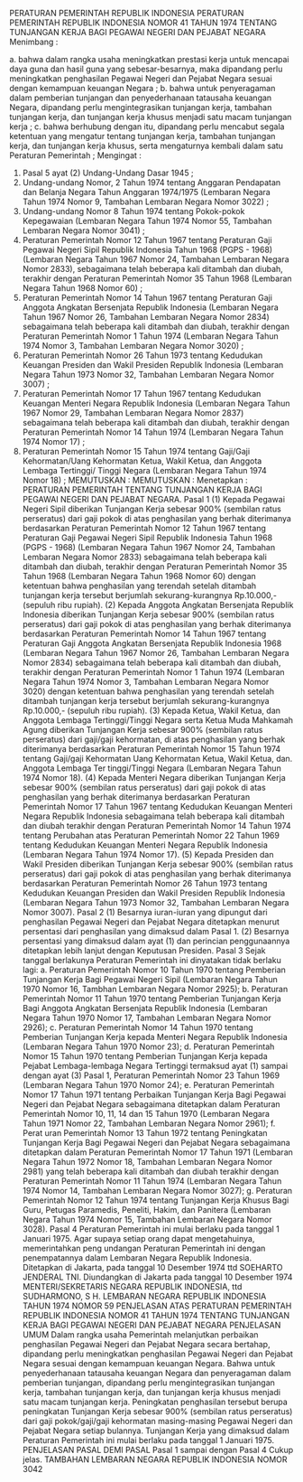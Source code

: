  PERATURAN PEMERINTAH REPUBLIK INDONESIA PERATURAN PEMERINTAH REPUBLIK INDONESIA NOMOR 41 TAHUN 1974 TENTANG TUNJANGAN KERJA BAGI PEGAWAI NEGERI DAN PEJABAT NEGARA
Menimbang :

a. bahwa dalam rangka usaha meningkatkan prestasi kerja untuk mencapai daya guna dan hasil guna yang sebesar-besarnya, maka dipandang perlu meningkatkan penghasilan Pegawai Negeri dan Pejabat Negara sesuai dengan kemampuan keuangan Negara ;
b. bahwa untuk penyeragaman dalam pemberian tunjangan dan penyederhanaan tatausaha keuangan Negara, dipandang perlu mengintegrasikan tunjangan kerja, tambahan tunjangan kerja, dan tunjangan kerja khusus menjadi satu macam tunjangan kerja ;
c. bahwa berhubung dengan itu, dipandang perlu mencabut segala ketentuan yang mengatur tentang tunjangan kerja, tambahan tunjangan kerja, dan tunjangan kerja khusus, serta mengaturnya kembali dalam satu Peraturan Pemerintah ;
Mengingat :

1. Pasal 5 ayat (2) Undang-Undang Dasar 1945 ;
2. Undang-undang Nomor, 2 Tahun 1974 tentang Anggaran Pendapatan dan Belanja Negara Tahun Anggaran 1974/1975 (Lembaran Negara Tahun 1974 Nomor 9, Tambahan Lembaran Negara Nomor 3022) ;
3. Undang-undang Nomor 8 Tahun 1974 tentang Pokok-pokok Kepegawaian (Lembaran Negara Tahun 1974 Nomor 55, Tambahan Lembaran Negara Nomor 3041) ;
4. Peraturan Pemerintah Nomor 12 Tahun 1967 tentang Peraturan Gaji Pegawai Negeri Sipil Republik Indonesia Tahun 1968 (PGPS - 1968) (Lembaran Negara Tahun 1967 Nomor 24, Tambahan Lembaran Negara Nomor 2833), sebagaimana telah beberapa kali ditambah dan diubah, terakhir dengan Peraturan Pemerintah Nomor 35 Tahun 1968 (Lembaran Negara Tahun 1968 Nomor 60) ;
5. Peraturan Pemerintah Nomor 14 Tahun 1967 tentang Peraturan Gaji Anggota Angkatan Bersenjata Republik Indonesia (Lembaran Negara Tahun 1967 Nomor 26, Tambahan Lembaran Negara Nomor 2834) sebagaimana telah beberapa kali ditambah dan diubah, terakhir dengan Peraturan Pemerintah Nomor 1 Tahun 1974 (Lembaran Negara Tahun 1974 Nomor 3, Tambahan Lembaran Negara Nomor 3020) ;
6. Peraturan Pemerintah Nomor 26 Tahun 1973 tentang Kedudukan Keuangan Presiden dan Wakil Presiden Republik Indonesia (Lembaran Negara Tahun 1973 Nomor 32, Tambahan Lembaran Negara Nomor 3007) ;
7. Peraturan Pemerintah Nomor 17 Tahun 1967 tentang Kedudukan Keuangan Menteri Negara Republik Indonesia (Lembaran Negara Tahun 1967 Nomor 29, Tambahan Lembaran Negara Nomor 2837) sebagaimana telah beberapa kali ditambah dan diubah, terakhir dengan Peraturan Pemerintah Nomor 14 Tahun 1974 (Lembaran Negara Tahun 1974 Nomor 17) ;
8. Peraturan Pemerintah Nomor 15 Tahun 1974 tentang Gaji/Gaji Kehormatan/Uang Kehormatan Ketua, Wakil Ketua, dan Anggota Lembaga Tertinggi/ Tinggi Negara (Lembaran Negara Tahun 1974 Nomor 18) ;
MEMUTUSKAN :
MEMUTUSKAN :
 Menetapkan : PERATURAN PEMERINTAH TENTANG TUNJANGAN KERJA BAGI PEGAWAI NEGERI DAN PEJABAT NEGARA.
Pasal 1
(1) Kepada Pegawai Negeri Sipil diberikan Tunjangan Kerja sebesar 900% (sembilan ratus perseratus) dari gaji pokok di atas penghasilan yang berhak diterimanya berdasarkan Peraturan Pemerintah Nomor 12 Tahun 1967 tentang Peraturan Gaji Pegawai Negeri Sipil Republik Indonesia Tahun 1968 (PGPS - 1968) (Lembaran Negara Tahun 1967 Nomor 24, Tambahan Lembaran Negara Nomor 2833) sebagaimana telah beberapa kali ditambah dan diubah, terakhir dengan Peraturan Pemerintah Nomor 35 Tahun 1968 (Lembaran Negara Tahun 1968 Nomor 60) dengan ketentuan bahwa penghasilan yang terendah setelah ditambah tunjangan kerja tersebut berjumlah sekurang-kurangnya Rp.10.000,- (sepuluh ribu rupiah).
(2) Kepada Anggota Angkatan Bersenjata Republik Indonesia diberikan Tunjangan Kerja sebesar 900% (sembilan ratus perseratus) dari gaji pokok di atas penghasilan yang berhak diterimanya berdasarkan Peraturan Pemerintah Nomor 14 Tahun 1967 tentang Peraturan Gaji Anggota Angkatan Bersenjata Republik Indonesia 1968 (Lembaran Negara Tahun 1967 Nomor 26, Tambahan Lembaran Negara Nomor 2834) sebagaimana telah beberapa kali ditambah dan diubah, terakhir dengan Peraturan Pemerintah Nomor 1 Tahun 1974 (Lembaran Negara Tahun 1974 Nomor 3, Tambahan Lembaran Negara Nomor 3020) dengan ketentuan bahwa penghasilan yang terendah setelah ditambah tunjangan kerja tersebut berjumlah sekurang-kurangnya Rp.10.000,- (sepuluh ribu rupiah).
(3) Kepada Ketua, Wakil Ketua, dan Anggota Lembaga Tertinggi/Tinggi Negara serta Ketua Muda Mahkamah Agung diberikan Tunjangan Kerja sebesar 900% (sembilan ratus perseratus) dari gaji/gaji kehormatan, di atas penghasilan yang berhak diterimanya berdasarkan Peraturan Pemerintah Nomor 15 Tahun 1974 tentang Gaji/gaji Kehormatan Uang Kehormatan Ketua, Wakil Ketua, dan. Anggota Lembaga Ter tinggi/Tinggi Negara (Lembaran Negara Tahun 1974 Nomor 18).
(4) Kepada Menteri Negara diberikan Tunjangan Kerja sebesar 900% (sembilan ratus perseratus) dari gaji pokok di atas penghasilan yang berhak diterimanya berdasarkan Peraturan Pemerintah Nomor 17 Tahun 1967 tentang Kedudukan Keuangan Menteri Negara Republik Indonesia sebagaimana telah beberapa kali ditambah dan diubah terakhir dengan Peraturan Pemerintah Nomor 14 Tahun 1974 tentang Perubahan atas Peraturan Pemerintah Nomor 22 Tahun 1969 tentang Kedudukan Keuangan Menteri Negara Republik Indonesia (Lembaran Negara Tahun 1974 Nomor 17).
(5) Kepada Presiden dan Wakil Presiden diberikan Tunjangan Kerja sebesar 900% (sembilan ratus perseratus) dari gaji pokok di atas penghasilan yang berhak diterimanya berdasarkan Peraturan Pemerintah Nomor 26 Tahun 1973 tentang Kedudukan Keuangan Presiden dan Wakil Presiden Republik Indonesia (Lembaran Negara Tahun 1973 Nomor 32, Tambahan Lembaran Negara Nomor 3007).
Pasal 2
(1) Besarnya iuran-iuran yang dipungut dari penghasilan Pegawai Negeri dan Pejabat Negara ditetapkan menurut persentasi dari penghasilan yang dimaksud dalam Pasal 1.
(2) Besarnya persentasi yang dimaksud dalam ayat (1) dan perincian penggunaannya ditetapkan lebih lanjut dengan Keputusan Presiden.
Pasal 3
Sejak tanggal berlakunya Peraturan Pemerintah ini dinyatakan tidak berlaku lagi:
a. Peraturan Pemerintah Nomor 10 Tahun 1970 tentang Pemberian Tunjangan Kerja Bagi Pegawai Negeri Sipil (Lembaran Negara Tahun 1970 Nomor 16, Tambhan Lembaran Negara Nomor 2925);
b. Peraturan Pemerintah Nomor 11 Tahun 1970 tentang Pemberian Tunjangan Kerja Bagi Anggota Angkatan Bersenjata Republik Indonesia (Lembaran Negara Tahun 1970 Nomor 17, Tambahan Lembaran Negara Nomor 2926);
c. Peraturan Pemerintah Nomor 14 Tahun 1970 tentang Pemberian Tunjangan Kerja kepada Menteri Negara Republik Indonesia (Lembaran Negara Tahun 1970 Nomor 23);
d. Peraturan Pemerintah Nomor 15 Tahun 1970 tentang Pemberian Tunjangan Kerja kepada Pejabat Lembaga-lembaga Negara Tertinggi termaksud ayat (1) sampai dengan ayat (3) Pasal 1, Peraturan Pemerintah Nomor 23 Tahun 1969 (Lembaran Negara Tahun 1970 Nomor 24);
e. Peraturan Pemerintah Nomor 17 Tahun 1971 tentang Perbaikan Tunjangan Kerja Bagi Pegawai Negeri dan Pejabat Negara sebagaimana ditetapkan dalam Peraturan Pemerintah Nomor 10, 11, 14 dan 15 Tahun 1970 (Lembaran Negara Tahun 1971 Nomor 22, Tambahan Lembaran Negara Nomor 2961);
f. Perat uran Pemerintah Nomor 13 Tahun 1972 tentang Peningkatan Tunjangan Kerja Bagi Pegawai Negeri dan Pejabat Negara sebagaimana ditetapkan dalam Peraturan Pemerintah Nomor 17 Tahun 1971 (Lembaran Negara Tahun 1972 Nomor 18, Tambahan Lembaran Negara Nomor 2981) yang telah beberapa kali ditambah dan diubah terakhir dengan Peraturan Pemerintah Nomor 11 Tahun 1974 (Lembaran Negara Tahun 1974 Nomor 14, Tambahan Lembaran Negara Nomor 3027);
g. Peraturan Pemerintah Nomor 12 Tahun 1974 tentang Tunjangan Kerja Khusus Bagi Guru, Petugas Paramedis, Peneliti, Hakim, dan Panitera (Lembaran Negara Tahun 1974 Nomor 15, Tambahan Lembaran Negara Nomor 3028).
Pasal 4
Peraturan Pemerintah ini mulai berlaku pada tanggal 1 Januari 1975. Agar supaya setiap orang dapat mengetahuinya, memerintahkan peng undangan Peraturan Pemerintah ini dengan penempatannya dalam Lembaran Negara Republik Indonesia. Ditetapkan di Jakarta, pada tanggal 10 Desember 1974 ttd SOEHARTO JENDERAL TNI. Diundangkan di Jakarta pada tanggal 10 Desember 1974 MENTERI/SEKRETARIS NEGARA REPUBLIK INDONESIA, ttd SUDHARMONO, S H. LEMBARAN NEGARA REPUBLIK INDONESIA TAHUN 1974 NOMOR 59 PENJELASAN ATAS PERATURAN PEMERINTAH REPUBLIK INDONESIA NOMOR 41 TAHUN 1974 TENTANG TUNJANGAN KERJA BAGI PEGAWAI NEGERI DAN PEJABAT NEGARA PENJELASAN UMUM Dalam rangka usaha Pemerintah melanjutkan perbaikan penghasilan Pegawai Negeri dan Pejabat Negara secara bertahap, dipandang perlu meningkatkan penghasilan Pegawai Negeri dan Pejabat Negara sesuai dengan kemampuan keuangan Negara. Bahwa untuk penyederhanaan tatausaha keuangan Negara dan penyeragaman dalam pemberian tunjangan, dipandang perlu mengintegrasikan tunjangan kerja, tambahan tunjangan kerja, dan tunjangan kerja khusus menjadi satu macam tunjangan kerja. Peningkatan penghasilan tersebut berupa peningkatan Tunjangan Kerja sebesar 900% (sembilan ratus perseratus) dari gaji pokok/gaji/gaji kehormatan masing-masing Pegawai Negeri dan Pejabat Negara setiap bulannya. Tunjangan Kerja yang dimaksud dalam Peraturan Pemerintah ini mulai berlaku pada tanggal 1 Januari 1975. PENJELASAN PASAL DEMI PASAL Pasal 1 sampai dengan Pasal 4 Cukup jelas. TAMBAHAN LEMBARAN NEGARA REPUBLIK INDONESIA NOMOR 3042